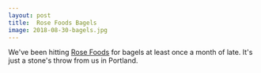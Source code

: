 ```yaml
---
layout: post
title:  Rose Foods Bagels
image: 2018-08-30-bagels.jpg
---
```


We've been hitting [Rose Foods](https://www.rosefoods.me/) for bagels at least
once a month of late. It's just a stone's throw from us in Portland.
